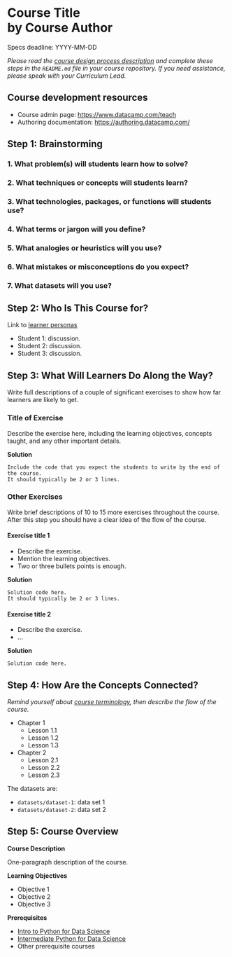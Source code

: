 # **Course Title**<br/>by **Course Author**

Specs deadline: YYYY-MM-DD

*Please read the [course design process description](http://authoring.datacamp.com/courses/design/)
and complete these steps in the `README.md` file in your course repository.
If you need assistance,
please speak with your Curriculum Lead.*

## Course development resources

* Course admin page: https://www.datacamp.com/teach
* Authoring documentation: https://authoring.datacamp.com/

## Step 1: Brainstorming

### 1. What problem(s) will students learn how to solve?

### 2. What techniques or concepts will students learn?

### 3. What technologies, packages, or functions will students use?

### 4. What terms or jargon will you define?

### 5. What analogies or heuristics will you use?

### 6. What mistakes or misconceptions do you expect?

### 7. What datasets will you use?


## Step 2: Who Is This Course for?

Link to [learner personas](https://authoring.datacamp.com/courses/design/personas.html)

* Student 1: discussion.
* Student 2: discussion.
* Student 3: discussion.

## Step 3: What Will Learners Do Along the Way?

Write full descriptions of a couple of significant exercises to show how far learners are likely to get.

### Title of Exercise

Describe the exercise here, including the learning objectives, concepts taught, and any other important details.

**Solution**

```
Include the code that you expect the students to write by the end of the course.
It should typically be 2 or 3 lines.
```

### Other Exercises

Write brief descriptions of 10 to 15 more exercises throughout the course.
After this step you should have a clear idea of the flow of the course.

#### Exercise title 1

- Describe the exercise.
- Mention the learning objectives.
- Two or three bullets points is enough.

**Solution**

```
Solution code here.
It should typically be 2 or 3 lines.
```

#### Exercise title 2

- Describe the exercise.
- …

**Solution**

```
Solution code here.
```

## Step 4: How Are the Concepts Connected?

*Remind yourself about [course terminology](https://authoring.datacamp.com/courses/design#terminology-and-structure), then describe the flow of the course.*

- Chapter 1
  - Lesson 1.1
  - Lesson 1.2
  - Lesson 1.3
- Chapter 2
  - Lesson 2.1
  - Lesson 2.2
  - Lesson 2.3

The datasets are:

- `datasets/dataset-1`: data set 1
- `datasets/dataset-2`: data set 2

## Step 5: Course Overview

**Course Description**

One-paragraph description of the course.

**Learning Objectives**

- Objective 1
- Objective 2
- Objective 3

**Prerequisites**

- [Intro to Python for Data Science](https://www.datacamp.com/courses/intro-to-python-for-data-science)
- [Intermediate Python for Data Science](https://www.datacamp.com/courses/intermediate-python-for-data-science)
- Other prerequisite courses
